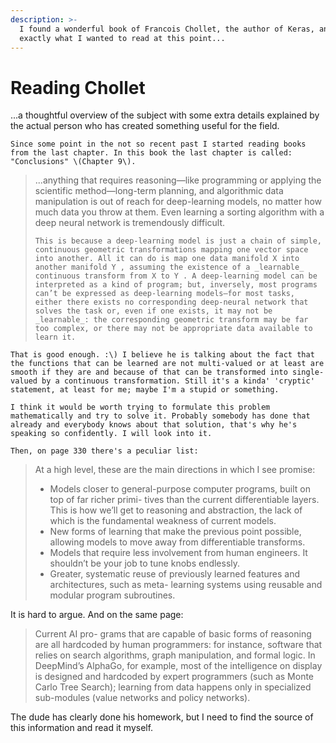 ```yaml
---
description: >-
  I found a wonderful book of Francois Chollet, the author of Keras, and it's
  exactly what I wanted to read at this point...
---
```


# Reading Chollet

...a thoughtful overview of the subject with some extra details explained by the actual person who has created something useful for the field.

    Since some point in the not so recent past I started reading books from the last chapter. In this book the last chapter is called: "Conclusions" \(Chapter 9\).

> ...anything that requires reasoning—like programming or applying the scientific method—long-term planning, and algorithmic data manipulation is out of reach for deep-learning models, no matter how much data you throw at them. Even learning a sorting algorithm with a deep neural network is tremendously difficult.
>
>     This is because a deep-learning model is just a chain of simple, continuous geometric transformations mapping one vector space into another. All it can do is map one data manifold X into another manifold Y , assuming the existence of a _learnable_ continuous transform from X to Y . A deep-learning model can be interpreted as a kind of program; but, inversely, most programs can’t be expressed as deep-learning models—for most tasks, either there exists no corresponding deep-neural network that solves the task or, even if one exists, it may not be _learnable_: the corresponding geometric transform may be far too complex, or there may not be appropriate data available to learn it.

    That is good enough. :\) I believe he is talking about the fact that the functions that can be learned are not multi-valued or at least are smooth if they are and because of that can be transformed into single-valued by a continuous transformation. Still it's a kinda' 'cryptic' statement, at least for me; maybe I'm a stupid or something.

    I think it would be worth trying to formulate this problem mathematically and try to solve it. Probably somebody has done that already and everybody knows about that solution, that's why he's speaking so confidently. I will look into it.

    Then, on page 330 there's a peculiar list:

> At a high level, these are the main directions in which I see promise:
>
> * Models closer to general-purpose computer programs, built on top of far richer primi- tives than the current differentiable layers. This is how we’ll get to reasoning and abstraction, the lack of which is the fundamental weakness of current models.
> * New forms of learning that make the previous point possible, allowing models to move away from differentiable transforms.
> * Models that require less involvement from human engineers. It shouldn’t be your job to tune knobs endlessly.
> * Greater, systematic reuse of previously learned features and architectures, such as meta- learning systems using reusable and modular program subroutines.

It is hard to argue. And on the same page:

> Current AI pro- grams that are capable of basic forms of reasoning are all hardcoded by human programmers: for instance, software that relies on search algorithms, graph manipulation, and formal logic. In DeepMind’s AlphaGo, for example, most of the intelligence on display is designed and hardcoded by expert programmers \(such as Monte Carlo Tree Search\); learning from data happens only in specialized sub-modules \(value networks and policy networks\).

The dude has clearly done his homework, but I need to find the source of this information and read it myself.

